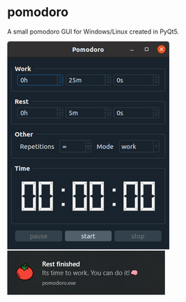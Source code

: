 # pomodoro
A small pomodoro GUI for Windows/Linux created in PyQt5.




<img src="images/screenshot_1.png">
<img src="images/screenshot_2.png">
